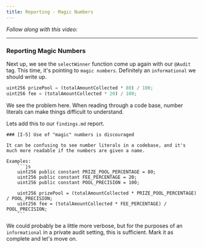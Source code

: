 ```yaml
---
title: Reporting - Magic Numbers
---
```


_Follow along with this video:_

---

### Reporting Magic Numbers

Next up, we see the `selectWinner` function come up again with our `@Audit` tag. This time, it's pointing to `magic numbers`. Definitely an `informational` we should write up.

```js
uint256 prizePool = (totalAmountCollected * 80) / 100;
uint256 fee = (totalAmountCollected * 20) / 100;
```

We see the problem here. When reading through a code base, number literals can make things difficult to understand.

Lets add this to our `findings.md` report.

````
### [I-5] Use of "magic" numbers is discouraged

It can be confusing to see number literals in a codebase, and it's much more readable if the numbers are given a name.

Examples:
    ```js
    uint256 public constant PRIZE_POOL_PERCENTAGE = 80;
    uint256 public constant FEE_PERCENTAGE = 20;
    uint256 public constant POOL_PRECISION = 100;

    uint256 prizePool = (totalAmountCollected * PRIZE_POOL_PERCENTAGE) / POOL_PRECISION;
    uint256 fee = (totalAmountCollected * FEE_PERCENTAGE) / POOL_PRECISION;
    ```
````

We could probably be a little more verbose, but for the purposes of an `informational` in a private audit setting, this is sufficient. Mark it as complete and let's move on.
